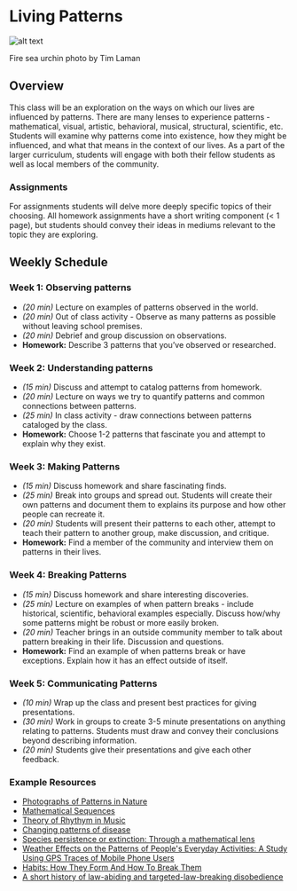 # Living Patterns
![alt text](https://raw.githubusercontent.com/bevchou/teachingasart2018/master/assignments/3_Syllabus/img/sea%20urchin.jpg)

Fire sea urchin photo by Tim Laman

## Overview
This class will be an exploration on the ways on which our lives are influenced by patterns. There are many lenses to experience patterns - mathematical, visual, artistic, behavioral, musical, structural, scientific, etc. Students will examine why patterns come into existence, how they might be influenced, and what that means in the context of our lives. As a part of the larger curriculum, students will engage with both their fellow students as well as local members of the community.

### Assignments
For assignments students will delve more deeply specific topics of their choosing. All homework assignments have a short writing component (< 1 page), but students should convey their ideas in mediums relevant to the topic they are exploring.



## Weekly Schedule


### Week 1: Observing patterns
* *(20 min)*  Lecture on examples of patterns observed in the world.
* *(20 min)*   Out of class activity - Observe as many patterns as possible without leaving school premises.
* *(20 min)*  Debrief and group discussion on observations.
* **Homework:** Describe 3 patterns that you’ve observed or researched.


### Week 2:  Understanding patterns
* *(15 min)*  Discuss and attempt to catalog patterns from homework.
* *(20 min)*  Lecture on ways we try to quantify patterns and common connections between patterns.
* *(25 min)*  In class activity - draw connections between patterns cataloged by the class.
* **Homework:** Choose 1-2 patterns that fascinate you and attempt to explain why they exist.


### Week 3: Making Patterns
* *(15 min)*  Discuss homework and share fascinating finds.
* *(25 min)*  Break into groups and spread out. Students will create their own patterns and document them to explains its purpose and how other people can recreate it.
* *(20 min)*  Students will present their patterns to each other, attempt to teach their pattern to another group, make discussion, and critique.
* **Homework:** Find a member of the community and interview them on patterns in their lives.


### Week 4: Breaking Patterns
* *(15 min)*  Discuss homework and share interesting discoveries.
* *(25 min)*  Lecture on examples of when pattern breaks - include historical, scientific, behavioral examples especially. Discuss how/why some patterns might be robust or more easily broken.
* *(20 min)*  Teacher brings in an outside community member to talk about pattern breaking in their life. Discussion and questions.
* **Homework:** Find an example of when patterns break or have exceptions. Explain how it has an effect outside of itself.


### Week 5: Communicating Patterns
* *(10 min)*  Wrap up the class and present best practices for giving presentations.
* *(30 min)*  Work in groups to create 3-5 minute presentations on anything relating to patterns. Students must draw and convey their conclusions beyond describing information.
* *(20 min)*  Students give their presentations and give each other feedback.



### Example Resources
* [Photographs of Patterns in Nature](https://www.nationalgeographic.com/photography/patterns-in-nature/)
* [Mathematical Sequences](https://mathigon.org/world/Sequences)
* [Theory of Rhythym in Music](https://music.tutsplus.com/tutorials/the-theory-of-rhythm-in-music--cms-19823)
* [Changing patterns of disease](https://www.eea.europa.eu/signals/signals-2011/earth-2050-global-megatrends/changing-patterns-of-disease)
* [Species persistence or extinction: Through a mathematical lens](https://www.sciencedaily.com/releases/2012/11/121112135621.htm)
* [Weather Effects on the Patterns of People's Everyday Activities: A Study Using GPS Traces of Mobile Phone Users](https://www.ncbi.nlm.nih.gov/pmc/articles/PMC3867318/)
* [Habits: How They Form And How To Break Them](https://www.npr.org/2012/03/05/147192599/habits-how-they-form-and-how-to-break-them)
* [A short history of law-abiding and targeted-law-breaking disobedience](https://www.dailykos.com/stories/2016/5/15/1526874/-A-short-history-of-law-abiding-and-targeted-law-breaking-disobedience)
